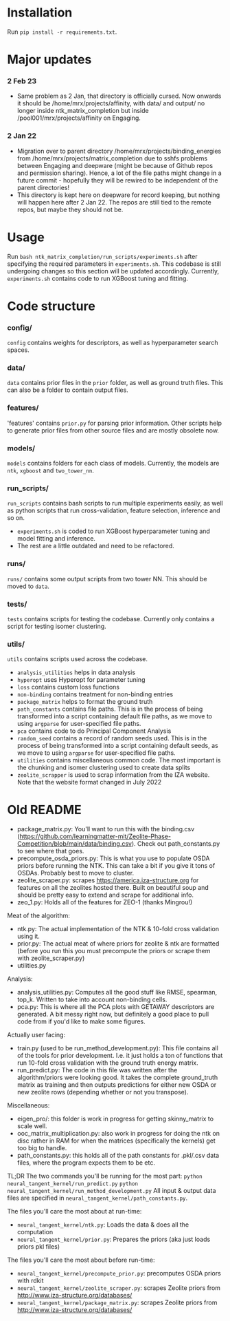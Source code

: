 # Installation

Run `pip install -r requirements.txt`.

# Major updates

### 2 Feb 23
- Same problem as 2 Jan, that directory is officially cursed. Now onwards it should be /home/mrx/projects/affinity, with data/ and output/ no longer inside ntk_matrix_completion but inside /pool001/mrx/projects/affinity on Engaging.

### 2 Jan 22
- Migration over to parent directory /home/mrx/projects/binding_energies from /home/mrx/projects/matrix_completion due to sshfs problems between Engaging and deepware (might be because of Github repos and permission sharing). Hence, a lot of the file paths might change in a future commit - hopefully they will be rewired to be independent of the parent directories! 
- This directory is kept here on deepware for record keeping, but nothing will happen here after 2 Jan 22. The repos are still tied to the remote repos, but maybe they should not be. 

# Usage

Run `bash ntk_matrix_completion/run_scripts/experiments.sh` after specifying the required parameters in `experiments.sh`. This codebase is still undergoing changes so this section will be updated accordingly. Currently, `experiments.sh` contains code to run XGBoost tuning and fitting. 

# Code structure

### config/ 
`config` contains weights for descriptors, as well as hyperparameter search spaces.

### data/
`data` contains prior files in the `prior` folder, as well as ground truth files. This can also be a folder to contain output files.

### features/ 
'features' contains `prior.py` for parsing prior information. Other scripts help to generate prior files from other source files and are mostly obsolete now.

### models/
`models` contains folders for each class of models. Currently, the models are `ntk`, `xgboost` and `two_tower_nn`.

### run_scripts/
`run_scripts` contains bash scripts to run multiple experiments easily, as well as python scripts that run cross-validation, feature selection, inference and so on. 

- `experiments.sh` is coded to run XGBoost hyperparameter tuning and model fitting and inference.
- The rest are a little outdated and need to be refactored.

### runs/
`runs/` contains some output scripts from two tower NN. This should be moved to `data`.

### tests/
`tests` contains scripts for testing the codebase. Currently only contains a script for testing isomer clustering.

### utils/
`utils` contains scripts used across the codebase. 
- `analysis_utilities` helps in data analysis
- `hyperopt` uses Hyperopt for parameter tuning
- `loss` contains custom loss functions
- `non-binding` contains treatment for non-binding entries
- `package_matrix` helps to format the ground truth
- `path_constants` contains file paths. This is in the process of being transformed into a script containing default file paths, as we move to using `argparse` for user-specified file paths. 
- `pca` contains code to do Principal Component Analysis
- `random_seed` contains a record of random seeds used. This is in the process of being transformed into a script containing default seeds, as we move to using `argparse` for user-specified file paths. 
- `utilities` contains miscellaneous common code. The most important is the chunking and isomer clustering used to create data splits
- `zeolite_scrapper` is used to scrap information from the IZA website. Note that the website format changed in July 2022


# Old README

* package_matrix.py: You'll want to run this with the binding.csv (https://github.com/learningmatter-mit/Zeolite-Phase-Competition/blob/main/data/binding.csv). Check out path_constants.py to see where that goes.
* precompute_osda_priors.py: This is what you use to populate OSDA priors before running the NTK. This can take a bit if you give it tons of OSDAs. Probably best to move to cluster.
* zeolite_scraper.py: scrapes https://america.iza-structure.org for features on all the zeolites hosted there. Built on beautiful soup and should be pretty easy to extend and scrape for additional info.
* zeo_1.py: Holds all of the features for ZEO-1 (thanks Mingrou!)

Meat of the algorithm:
* ntk.py: The actual implementation of the NTK & 10-fold cross validation using it.
* prior.py: The actual meat of where priors for zeolite & ntk are formatted (before you run this you must precompute the priors or scrape them with zeolite_scraper.py)
* utilities.py

Analysis:
* analysis_utilities.py: Computes all the good stuff like RMSE, spearman, top_k. Written to take into account non-binding cells.
* pca.py: This is where all the PCA plots with GETAWAY descriptors are generated. A bit messy right now, but definitely a good place to pull code from if you'd like to make some figures.

Actually user facing:
* train.py (used to be run_method_development.py): This file contains all of the tools for prior development. I.e. it just holds a ton of functions that run 10-fold cross validation with the ground truth energy matrix.
* run_predict.py: The code in this file was written after the algorithm/priors were looking good. It takes the complete ground_truth matrix as training and then outputs predictions for either new OSDA or new zeolite rows (depending whether or not you transpose).

Miscellaneous:
* eigen_pro/: this folder is work in progress for getting skinny_matrix to scale well.
* ooc_matrix_multiplication.py: also work in progress for doing the ntk on disc rather in RAM for when the matrices (specifically the kernels) get too big to handle.
* path_constants.py: this holds all of the path constants for .pkl/.csv data files, where the program expects them to be etc.



TL;DR The two commands you'll be running for the most part:
```python neural_tangent_kernel/run_predict.py```
```python neural_tangent_kernel/run_method_development.py```
All input & output data files are specified in `neural_tangent_kernel/path_constants.py`.

The files you'll care the most about at run-time:
* `neural_tangent_kernel/ntk.py`: Loads the data & does all the computation
* `neural_tangent_kernel/prior.py`: Prepares the priors (aka just loads priors pkl files)

The files you'll care the most about before run-time:
* `neural_tangent_kernel/precompute_prior.py`: precomputes OSDA priors with rdkit
* `neural_tangent_kernel/zeolite_scraper.py`: scrapes Zeolite priors from http://www.iza-structure.org/databases/ 
* `neural_tangent_kernel/package_matrix.py`: scrapes Zeolite priors from http://www.iza-structure.org/databases/ 


